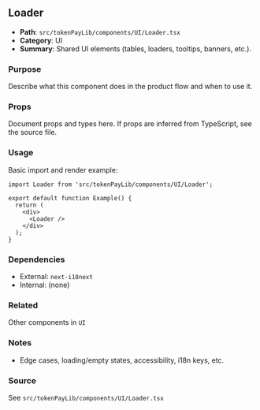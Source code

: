 ## Loader

- **Path**: `src/tokenPayLib/components/UI/Loader.tsx`
- **Category**: UI
- **Summary**: Shared UI elements (tables, loaders, tooltips, banners, etc.).

### Purpose
Describe what this component does in the product flow and when to use it.

### Props
Document props and types here. If props are inferred from TypeScript, see the source file.

### Usage
Basic import and render example:


```tsx
import Loader from 'src/tokenPayLib/components/UI/Loader';

export default function Example() {
  return (
    <div>
      <Loader />
    </div>
  );
}

```

### Dependencies
- External: `next-i18next`
- Internal: (none)

### Related
Other components in `UI`

### Notes
- Edge cases, loading/empty states, accessibility, i18n keys, etc.

### Source
See `src/tokenPayLib/components/UI/Loader.tsx`
